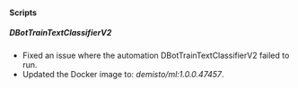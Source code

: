
#### Scripts
##### DBotTrainTextClassifierV2
- Fixed an issue where the automation DBotTrainTextClassifierV2 failed to run.
- Updated the Docker image to: *demisto/ml:1.0.0.47457*.
